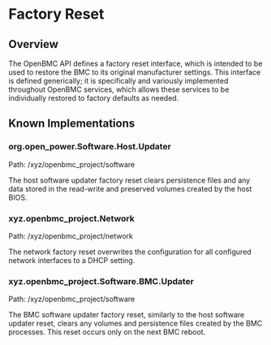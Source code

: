 # Factory Reset

## Overview

The OpenBMC API defines a factory reset interface, which is intended to be used
to restore the BMC to its original manufacturer settings. This interface is
defined generically; it is specifically and variously implemented throughout
OpenBMC services, which allows these services to be individually restored to
factory defaults as needed.

## Known Implementations

### org.open_power.Software.Host.Updater

Path: /xyz/openbmc_project/software

The host software updater factory reset clears persistence files and any data
stored in the read-write and preserved volumes created by the host BIOS.

### xyz.openbmc_project.Network

Path: /xyz/openbmc_project/network

The network factory reset overwrites the configuration for all configured
network interfaces to a DHCP setting.

### xyz.openbmc_project.Software.BMC.Updater

Path: /xyz/openbmc_project/software

The BMC software updater factory reset, similarly to the host software updater
reset, clears any volumes and persistence files created by the BMC processes.
This reset occurs only on the next BMC reboot.
